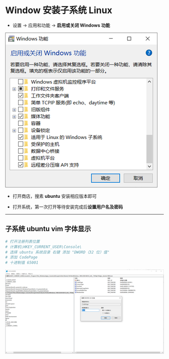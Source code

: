 # Window 安装子系统 Linux

- 设置 -> 应用和功能 -> **启用或关闭 Windows 功能**

![1](/assets\1.启用功能.png "启用子系统")

- 打开商店，搜素 **ubuntu** 安装相应版本即可

- 打开系统，第一次打开等待安装完成后**设置用户名及密码**

---

## 子系统 ubuntu vim 字体显示

```python
# 打开注册列表位置
# 计算机\HKEY_CURRENT_USER\Console\
# 选择 ubuntu 系统目录 右键 添加 "DWORD（32 位）值"
# 添加 CodePage
# 十进制值 65001
```

![1](assets\2.显示字体.png "vim 字体显示设置")
